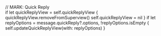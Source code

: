// MARK: Quick Reply        
          if let quickReplyView = self.quickReplyView {
              quickReplyView.removeFromSuperview()
              self.quickReplyView = nil
          }
          if let replyOptions = message.quickReply?.options, !replyOptions.isEmpty {
              self.updateQuickReplyView(with: replyOptions)
          }
